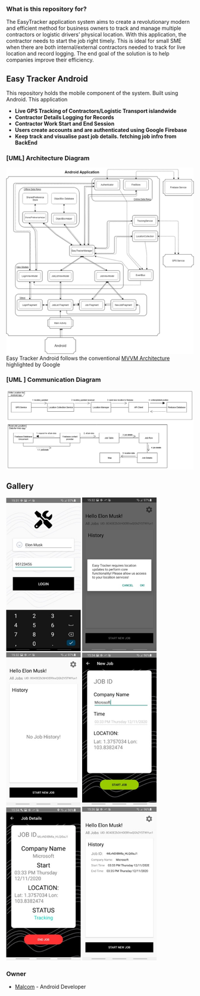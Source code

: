 ### What is this repository for? ###

The EasyTracker application system aims to create a revolutionary modern and efficient method for business owners to track and manage multiple contractors or logistic drivers’ physical location. With this application, the contractor needs to start the job right timely. This is ideal for small SME when there are both internal/external contractors needed to track for live location and record logging. The end goal of the solution is to help companies improve their efficiency. 

## Easy Tracker Android ##
This repository holds the mobile component of the system. Built using Android. This application 

* **Live GPS Tracking of Contractors/Logistic Transport islandwide**
* **Contractor Details Logging for Records**
* **Contractor Work Start and End Session**
* **Users create accounts and are authenticated using Google Firebase**
* **Keep track and visualise past job details. fetching job infro from BackEnd**

### [UML] Architecture Diagram ###
![Architecture Diagram](images/architecture_diagram.jpg)
Easy Tracker Android follows the conventional [MVVM Architecture](https://developer.android.com/jetpack/guide) highlighted by Google
### [UML ] Communication Diagram ###
![Architecture Diagram](images/communication_diagram.png)

## Gallery ##
<img src="images/Picture2.jpg" width="200"/> <img src="images/Picture3.jpg" width="200"/>
<img src="images/Picture4.jpg" width="200"/> <img src="images/Picture5.jpg" width="200"/> 
<img src="images/Picture6.jpg" width="200"/> <img src="images/Picture7.jpg" width="200"/> 
### Owner ###

* [Malcom](https://www.linkedin.com/in/malcom-teh) -  Android Developer
